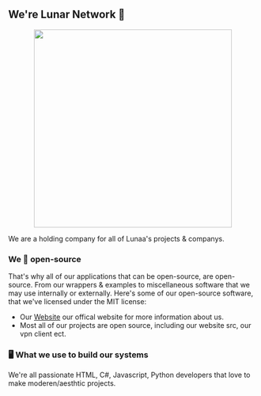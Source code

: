 ## We're Lunar Network 👋
<p align="center">
  <img height="400" src="https://raw.githubusercontent.com/LunarNet/.github/main/banner.png">
</p>

We are a holding company for all of Lunaa's projects & companys.

### We 💖 open-source
That's why all of our applications that can be open-source, are open-source. From our wrappers &amp; examples to miscellaneous software that we may use internally or externally. Here's some of our open-source software, that we've licensed under the MIT license:

- Our [Website]() our offical website for more information about us.
- Most all of our projects are open source, including our website src, our vpn client ect.

### 🖥️ What we use to build our systems
We're all passionate HTML, C#, Javascript, Python developers that love to make moderen/aesthtic projects.
